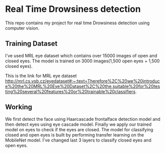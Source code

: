 # Real Time Drowsiness detection

This repo contains my project for real time Drowsiness detection using computer vision. 

## Training Dataset
I've used MRL eye dataset which contains over 15000 images of open and closed eyes. The model is trained on 3000 images(1,500 open eyes + 1,500 closed eyes).

This is the link for MRL eye dataset
http://mrl.cs.vsb.cz/eyedataset#:~:text=Therefore%2C%20we%20introduce%20the%20MRL%20Eye%20Dataset%2C%20the,suitable%20for%20testing%20several%20features%20or%20trainable%20classifiers.

## Working
We first detect the face using Haarcascade frontalface detection model and then detect eyes using eye cascade model. Finally we apply our trained model on eyes to check if the eyes are closed. The model for classifying closed and open eyes is built by performing transfer learning on the MobileNet model. I've changed last 3 layers to classify closed eyes and open eyes. 

